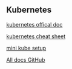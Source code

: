 ## Kubernetes 

[kubernetes offical doc](https://kubernetes.io/docs/tasks/tools/install-kubectl-linux/)

[kubernetes cheat sheet](https://spacelift.io/blog/kubernetes-cheat-sheet)

[mini kube setup](https://minikube.sigs.k8s.io/docs/start/?arch=%2Flinux%2Fx86-64%2Fstable%2Fbinary+download)

[All docs GitHub](https://github.com/ashokitschool/DevOps-Documents/blob/main/02-Docker-Setup.md?plain=1)

